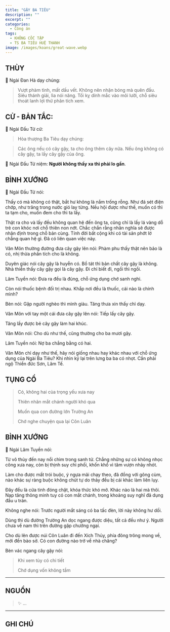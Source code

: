 ```yaml
---
title: "GẬY BA TIÊU"
description: ""
excerpt: ""
categories:
  - Công án
tags:
  - KHÔNG CỐC TẬP
  - TS BA TIÊU HUỆ THANH
image: /images/koans/great-wave.webp
---
```


## THÙY

📢 Ngài Đan Hà dạy chúng:

> Vượt phàm tình, mất dấu vết. 
> Không nên nhận bóng mà quên đầu. 
> Siêu thánh giải, lìa nói năng. 
> Tối kỵ dính mắc vào môi lưỡi, chỗ siêu thoát lanh lợi thử phân tích xem.

## CỬ - BẢN TẮC:

📢 Ngài Đầu Tử cử:

> Hòa thượng Ba Tiêu dạy chúng: 

> Các ông nếu có cây gậy, ta cho ông thêm cây nữa. 
> Nếu ông không có cây gậy, ta lấy cây gậy của ông.

📢  Ngài Đầu Tử niệm: **Người không thấy xa thì phải lo gần**.

## BÌNH XƯỚNG

📢 Ngài Đầu Tử nói:

Thấy có mà không có thật, bắt hư không là nắm trống rỗng. Như đá sét điện chớp, như trăng trong nước gió lay từng. Nếu hội được như thế, muốn có thì ta tạm cho, muốn đem cho thì ta lấy.

Thật ra cho và lấy đều không quan hệ đến ông ta, cũng chỉ là lấy lá vàng dỗ trẻ con khóc nơi chỗ thiên non nớt. Chắc chắn rằng nhân nghĩa sẽ được nhận định trong chỗ bản cùng. Tính đời bất cộng khi có tài sản phớt lờ chẳng quan hệ gì. Đã có liên quan việc này.

Vân Môn thường đường đưa cây gậy lên nói: Phàm phu thấy thật nên bảo là có, nhị thừa phân tích cho là không.

Duyên giác nói cây gậy là huyễn có. Bồ tát thì bản chất cây gậy là không. Nhà thiền thấy cây gậy gọi là cây gậy. Đi chỉ biết đi, ngồi thì ngồi.

Lâm Tuyền nói: Đưa ra đều là đúng, chỗ ứng dụng chớ sanh nghi.

Còn nói thuốc bệnh đối trị nhau. Khắp nơi đều là thuốc, cái nào là chính mình?

Bèn nói: Gặp người nghèo thì mình giàu. Tăng thưa xin thấy chỉ dạy.

Vân Môn với tay một cái đưa cây gậy lên nói: Tiếp lấy cây gậy.

Tăng lấy được bẻ cây gậy làm hai khúc.

Vân Môn nói: Cho dù như thế, cũng thường cho ba mươi gậy.

Lâm Tuyền nói: Nợ ba chẳng bằng có hai.

Vân Môn chỉ dạy như thế, hãy nói giống nhau hay khác nhau với chỗ ứng dụng của Ngài Ba Tiêu? Khi nhìn kỹ lại trên lưng ba ba có nhọt. Cần phải ngộ Thiền đức Sơn, Lâm Tế.


## TỤNG CỔ

> Có, không hai của trọng yếu xưa nay
> 
> Thiên nhãn mắt chánh người khó qua
> 
> Muốn qua con đường lớn Trường An
> 
> Chớ nghe chuyện qua lại Côn Luân

## BÌNH XƯỚNG

📢 Ngài Lâm Tuyền nói:

Từ vô thủy đến nay nổi chìm trong sanh tử. Chẳng những sự có không nhọc công xưa nay, còn bị thịnh suy chi phối, khốn khổ vì tâm vượn nhảy nhót. 

Làm cho được mất trói buộc, ý ngựa mãi chạy theo, đã đồng với gông cùm, nào khác sự ràng buộc không chút tự do thảy đều bị cái khác làm liên lụy.

Đây đều là cửa tinh đóng chặt, khóa thức khó mở. Khác nào là hai mà thôi. Nạp tăng thông minh tuy có con mắt chánh, trong khoảng suy nghĩ đã dụng đầu u trán. 

Không nghe nói: Trước người mắt sáng có ba tấc đèn, lời này không hư dối.

Dùng thì dù đường Trường An dọc ngang được diệu, tất cả đều như ý. Người chưa về nam thì trên đường gặp chướng ngại. 

Cho dù lên được núi Côn Luân đi đến Xích Thủy, phía đông trông mong về, mới đến bào sở. Có con đường nào trở về nhà chăng?

Bèn vác ngang cây gậy nói:

> Khi xem tùy có chi tiết
> 
> Chớ dụng vốn không tầm

<hr class="blog-rule" />

## NGUỒN

> ✨ ...

<hr class="blog-rule" />

## GHI CHÚ

[^1]: ⭐️ <a href="/masters/Bajiao-Huiqing" target="_blank">🔗 TS BA TIÊU HUỆ THANH</a>





